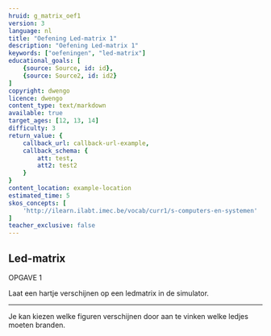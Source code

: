 ```yaml
---
hruid: g_matrix_oef1
version: 3
language: nl
title: "Oefening Led-matrix 1"
description: "Oefening Led-matrix 1"
keywords: ["oefeningen", "led-matrix"]
educational_goals: [
    {source: Source, id: id}, 
    {source: Source2, id: id2}
]
copyright: dwengo
licence: dwengo
content_type: text/markdown
available: true
target_ages: [12, 13, 14]
difficulty: 3
return_value: {
    callback_url: callback-url-example,
    callback_schema: {
        att: test,
        att2: test2
    }
}
content_location: example-location
estimated_time: 5
skos_concepts: [
    'http://ilearn.ilabt.imec.be/vocab/curr1/s-computers-en-systemen'
]
teacher_exclusive: false
---
```

## Led-matrix

OPGAVE 1

Laat een hartje verschijnen op een ledmatrix in de simulator.

***

<div class="alert alert-box alert-success">
Je kan kiezen welke figuren verschijnen door aan te vinken welke ledjes moeten branden.
</div>